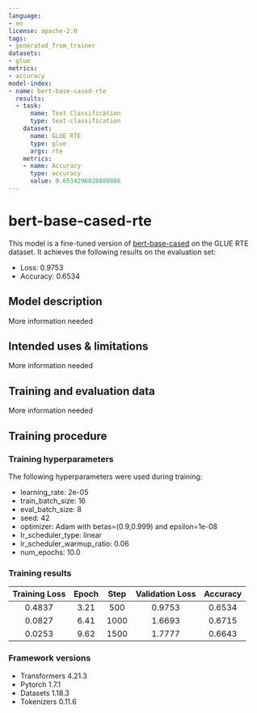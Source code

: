 ```yaml
---
language:
- en
license: apache-2.0
tags:
- generated_from_trainer
datasets:
- glue
metrics:
- accuracy
model-index:
- name: bert-base-cased-rte
  results:
  - task:
      name: Text Classification
      type: text-classification
    dataset:
      name: GLUE RTE
      type: glue
      args: rte
    metrics:
    - name: Accuracy
      type: accuracy
      value: 0.6534296028880866
---
```


<!-- This model card has been generated automatically according to the information the Trainer had access to. You
should probably proofread and complete it, then remove this comment. -->

# bert-base-cased-rte

This model is a fine-tuned version of [bert-base-cased](https://huggingface.co/bert-base-cased) on the GLUE RTE dataset.
It achieves the following results on the evaluation set:
- Loss: 0.9753
- Accuracy: 0.6534

## Model description

More information needed

## Intended uses & limitations

More information needed

## Training and evaluation data

More information needed

## Training procedure

### Training hyperparameters

The following hyperparameters were used during training:
- learning_rate: 2e-05
- train_batch_size: 16
- eval_batch_size: 8
- seed: 42
- optimizer: Adam with betas=(0.9,0.999) and epsilon=1e-08
- lr_scheduler_type: linear
- lr_scheduler_warmup_ratio: 0.06
- num_epochs: 10.0

### Training results

| Training Loss | Epoch | Step | Validation Loss | Accuracy |
|:-------------:|:-----:|:----:|:---------------:|:--------:|
| 0.4837        | 3.21  | 500  | 0.9753          | 0.6534   |
| 0.0827        | 6.41  | 1000 | 1.6693          | 0.6715   |
| 0.0253        | 9.62  | 1500 | 1.7777          | 0.6643   |


### Framework versions

- Transformers 4.21.3
- Pytorch 1.7.1
- Datasets 1.18.3
- Tokenizers 0.11.6
